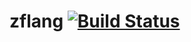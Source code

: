 # zflang [![Build Status](https://travis-ci.org/zeroFruit/zflang.svg?branch=master)](https://travis-ci.org/zeroFruit/zf-lang)

